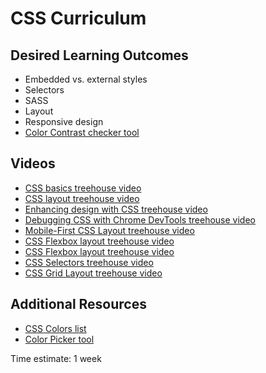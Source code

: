 # CSS Curriculum

## Desired Learning Outcomes
* Embedded vs. external styles
* Selectors
* SASS
* Layout
* Responsive design
* [Color Contrast checker tool](https://www.tpgi.com/cca-download/)

## Videos
* [CSS basics treehouse video](https://teamtreehouse.com/library/css-basics-5)
* [CSS layout treehouse video](https://teamtreehouse.com/library/css-layout)
* [Enhancing design with CSS treehouse video](https://teamtreehouse.com/library/enhancing-design-with-css)
* [Debugging CSS with Chrome DevTools treehouse video](https://teamtreehouse.com/library/debugging-css-with-chrome-devtools)
* [Mobile-First CSS Layout treehouse video](https://teamtreehouse.com/library/mobilefirst-css-layout)
* [CSS Flexbox layout treehouse video](https://teamtreehouse.com/library/responsive-layouts)
* [CSS Flexbox layout treehouse video](https://teamtreehouse.com/library/css-flexbox-layout)
* [CSS Selectors treehouse video](https://teamtreehouse.com/library/css-selectors)
* [CSS Grid Layout treehouse video](https://teamtreehouse.com/library/css-grid-layout)

## Additional Resources
* [CSS Colors list](https://www.w3schools.com/cssref/css_colors.asp)
* [Color Picker tool](https://www.w3schools.com/colors/colors_picker.asp?colorhex=008080)

Time estimate: 1 week
